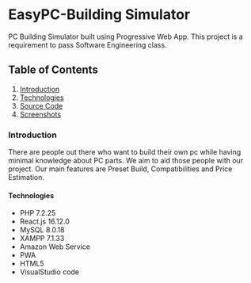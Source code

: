 # EasyPC-Building Simulator
PC Building Simulator built using Progressive Web App. This project is a requirement to pass Software Engineering class. 

## Table of Contents
1. [Introduction](#introduction)
2. [Technologies](#technologies)
3. [Source Code](http://github.com/yudhistiraindyka/EasyPC_BuildingSimulator/tree/master/PHP)
4. [Screenshots](http://github.com/yudhistiraindyka/EasyPC_BuildingSimulator/tree/master/Documentation)

### <a id="Introduction"></a>Introduction ###
There are people out there who want to build their own pc while having minimal knowledge about PC parts. We aim to aid those people with our project. 
Our main features are Preset Build, Compatibilities and Price Estimation.

#### <a id="Technologies"></a>Technologies ###
* PHP 7.2.25
* React.js 16.12.0
* MySQL 8.0.18
* XAMPP 7.1.33
* Amazon Web Service
* PWA
* HTML5
* VisualStudio code
